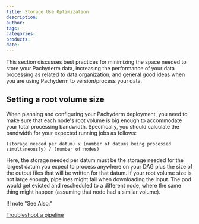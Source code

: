```yaml
---
title: Storage Use Optimization
description:
author:
tags:
categories:
products:
date:
---
```


This section discusses best practices for minimizing the
space needed to store your Pachyderm data, increasing
the performance of your data processing as related to
data organization, and general good ideas when you
are using Pachyderm to version/process your data.

## Setting a root volume size

When planning and configuring your Pachyderm deployment, you need to
make sure that each node's root volume is big enough to accommodate
your total processing bandwidth. Specifically, you should calculate
the bandwidth for your expected running jobs as follows:

```shell
(storage needed per datum) x (number of datums being processed simultaneously) / (number of nodes)
```

Here, the storage needed per datum must be the storage needed for
the largest datum you expect to process anywhere on your DAG plus
the size of the output files that will be written for that datum.
If your root volume size is not large enough, pipelines might fail
when downloading the input. The pod would get evicted and
rescheduled to a different node, where the same thing might happen
(assuming that node had a similar volume).

!!! note "See Also:"

   [Troubleshoot a pipeline](../../../troubleshooting/pipeline-troubleshooting#all-your-pods-or-jobs-get-evicted)
